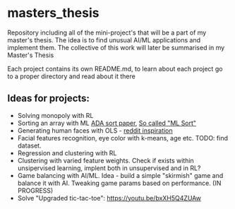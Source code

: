 # masters_thesis

Repository including all of the mini-project's that will be a part of my master's thesis. The idea is to find unusual AI/ML applications and implement them. The collective of this work will later be summarised in my Master's Thesis

Each project contains its own README.md, to learn about each project go to a proper directory and read about it there

## Ideas for projects:

- Solving monopoly with RL
- Sorting an array with ML [ADA sort paper](https://www.researchgate.net/publication/305362015_AdaSort_Adaptive_Sorting_using_Machine_Learning), [So called "ML Sort"](https://arxiv.org/abs/1805.04272)
- Generating human faces with OLS - [reddit inspiration](https://www.reddit.com/r/learnmachinelearning/comments/npojso/built_linear_regression_model_which_can_predict/?utm_medium=android_app&utm_source=share)
- Facial features recognition, eye color with k-means, age etc. TODO: find dataset.
- Regression and clustering with RL
- Clustering with varied feature weights. Check if exists within unsipervised learning, implent both in unsupervised and in RL?
- Game balancing with AI/ML. Idea - build a simple "skirmish" game and balance it with AI. Tweaking game params based on performance. (IN PROGRESS)
- Solve "Upgraded tic-tac-toe": https://youtu.be/bxXH5Q4ZUAw
